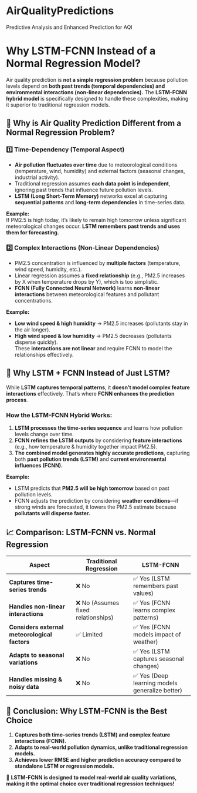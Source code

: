 # AirQualityPredictions
Predictive Analysis and Enhanced Prediction for AQI

# **Why LSTM-FCNN Instead of a Normal Regression Model?**

Air quality prediction is **not a simple regression problem** because pollution levels depend on **both past trends (temporal dependencies) and environmental interactions (non-linear dependencies).** The **LSTM-FCNN hybrid model** is specifically designed to handle these complexities, making it superior to traditional regression models.

## **📌 Why is Air Quality Prediction Different from a Normal Regression Problem?**

### **1️⃣ Time-Dependency (Temporal Aspect)**
- **Air pollution fluctuates over time** due to meteorological conditions (temperature, wind, humidity) and external factors (seasonal changes, industrial activity).
- Traditional regression assumes **each data point is independent**, ignoring past trends that influence future pollution levels.
- **LSTM (Long Short-Term Memory)** networks excel at capturing **sequential patterns** and **long-term dependencies** in time-series data.

**Example:**  
If PM2.5 is high today, it’s likely to remain high tomorrow unless significant meteorological changes occur. **LSTM remembers past trends and uses them for forecasting.**  

### **2️⃣ Complex Interactions (Non-Linear Dependencies)**
- PM2.5 concentration is influenced by **multiple factors** (temperature, wind speed, humidity, etc.).
- Linear regression assumes a **fixed relationship** (e.g., PM2.5 increases by X when temperature drops by Y), which is too simplistic.
- **FCNN (Fully Connected Neural Network)** learns **non-linear interactions** between meteorological features and pollutant concentrations.

**Example:**  
- **Low wind speed & high humidity** → PM2.5 increases (pollutants stay in the air longer).  
- **High wind speed & low humidity** → PM2.5 decreases (pollutants disperse quickly).  
These **interactions are not linear** and require FCNN to model the relationships effectively.

## **📌 Why LSTM + FCNN Instead of Just LSTM?**
While **LSTM captures temporal patterns**, it **doesn’t model complex feature interactions** effectively. That’s where **FCNN enhances the prediction process**.

### **How the LSTM-FCNN Hybrid Works:**
1. **LSTM processes the time-series sequence** and learns how pollution levels change over time.  
2. **FCNN refines the LSTM outputs** by considering **feature interactions** (e.g., how temperature & humidity together impact PM2.5).  
3. **The combined model generates highly accurate predictions**, capturing both **past pollution trends (LSTM)** and **current environmental influences (FCNN).**  

**Example:**  
- LSTM predicts that **PM2.5 will be high tomorrow** based on past pollution levels.  
- FCNN adjusts the prediction by considering **weather conditions**—if strong winds are forecasted, it lowers the PM2.5 estimate because **pollutants will disperse faster.**  

## **📈 Comparison: LSTM-FCNN vs. Normal Regression**

| **Aspect**               | **Traditional Regression** | **LSTM-FCNN** |
|--------------------------|---------------------------|--------------|
| **Captures time-series trends** | ❌ No | ✅ Yes (LSTM remembers past values) |
| **Handles non-linear interactions** | ❌ No (Assumes fixed relationships) | ✅ Yes (FCNN learns complex patterns) |
| **Considers external meteorological factors** | ✅ Limited | ✅ Yes (FCNN models impact of weather) |
| **Adapts to seasonal variations** | ❌ No | ✅ Yes (LSTM captures seasonal changes) |
| **Handles missing & noisy data** | ❌ No | ✅ Yes (Deep learning models generalize better) |

## **📌 Conclusion: Why LSTM-FCNN is the Best Choice**
1. **Captures both time-series trends (LSTM) and complex feature interactions (FCNN).**  
2. **Adapts to real-world pollution dynamics, unlike traditional regression models.**  
3. **Achieves lower RMSE and higher prediction accuracy compared to standalone LSTM or regression models.**  

🚀 **LSTM-FCNN is designed to model real-world air quality variations, making it the optimal choice over traditional regression techniques!**  
